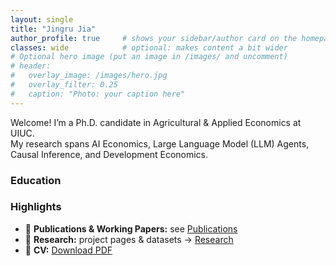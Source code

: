 ```yaml
---
layout: single
title: "Jingru Jia"
author_profile: true     # shows your sidebar/author card on the homepage
classes: wide            # optional: makes content a bit wider
# Optional hero image (put an image in /images/ and uncomment)
# header:
#   overlay_image: /images/hero.jpg
#   overlay_filter: 0.25
#   caption: "Photo: your caption here"
---
```


Welcome! I’m a Ph.D. candidate in Agricultural & Applied Economics at UIUC.  
My research spans AI Economics, Large Language Model (LLM) Agents, Causal Inference, and Development Economics.

### Education



### Highlights
- 📄 **Publications & Working Papers:** see [Publications](/publications/)
- 🧪 **Research:** project pages & datasets → [Research](/research/)
- 📄 **CV:** [Download PDF](/files/JingruJia_CV.pdf)


